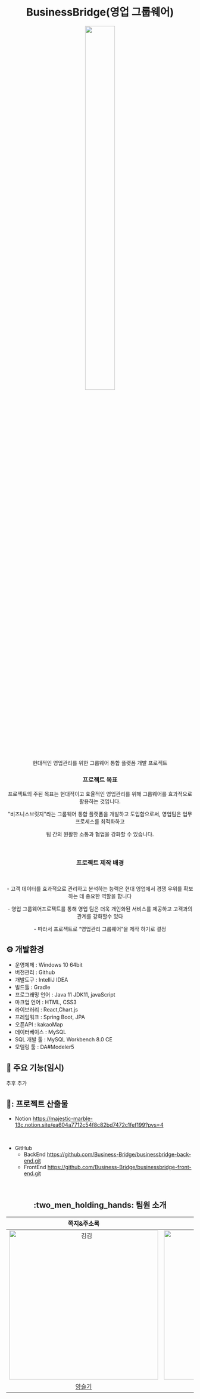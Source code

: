 <h1 align="center">BusinessBridge(영업 그룹웨어)</h1>
<p align="center"><img align="center" width=40% height=50% src="![image](https://github.com/user-attachments/assets/76d9d451-ae6c-4dc8-a4e4-0041f3d5e8af)
"> </p>

<p align="center">현대적인 영업관리를 위한 그룹웨어 통합 플랫폼 개발 프로젝트 </p>

<h3 align="center"> 프로젝트 목표</h3>
<p align="center">프로젝트의 주된 목표는 현대적이고 효율적인 영업관리를 위해 그룹웨어를 효과적으로 활용하는 것입니다. </p>

<p align="center"> "비즈니스브릿지"라는 그룹웨어 통합 플랫폼을 개발하고 도입함으로써, 영업팀은 업무 프로세스를 최적화하고 </p> 

<p align="center"> 팀 간의 원활한 소통과 협업을 강화할 수 있습니다.</p>
<br>

<h3 align="center"> 프로젝트 제작 배경</h3>

<br>
<p align="center">- 고객 데이터를 효과적으로 관리하고 분석하는 능력은 현대 영업에서 경쟁 우위를 확보하는 데 중요한 역할을 합니다</p>
<p align="center">- 영업 그룹웨어프로젝트를 통해 영업 팀은 더욱 개인화된 서비스를 제공하고 고객과의 관계를 강화할수 있다 </p>
<p align="center">- 따라서 프로젝트로 “영업관리 그룹웨어”을 제작 하기로 결정</p>

## ⚙️ 개발환경
- 운영체제 : Windows 10 64bit
- 버전관리 : Github
- 개발도구 : IntelliJ IDEA
- 빌드툴 : Gradle
- 프로그래밍 언어 : Java 11 JDK11, javaScript
- 마크업 언어 : HTML, CSS3
- 라이브러리 : React,Chart.js
- 프레임워크 : Spring Boot, JPA
- 오픈API : kakaoMap
- 데이터베이스 : MySQL
- SQL 개발 툴 : MySQL Workbench 8.0 CE
- 모델링 툴 : DA#Modeler5


## 📌 주요 기능(임시)
추후 추가

## 🔗: 프로젝트 산출물
- Notion
  https://majestic-marble-13c.notion.site/ea604a7712c54f8c82bd7472c1fef199?pvs=4
<br>

- GitHub
  - BackEnd
    https://github.com/Business-Bridge/businessbridge-back-end.git
  - FrontEnd
    https://github.com/Business-Bridge/businessbridge-front-end.git


<br>
<h2 align="center">  :two_men_holding_hands: 팀원 소개</h2>



|                                         쪽지&주소록                                          |                                       전자결제                                          |                                        로그인&사원관리                                           |                                        고객관리&거래처관리                                         |                                       상품관리                           |       
| :--------------------------------------------------------------------------------------: | :--------------------------------------------------------------------------------------: | :--------------------------------------------------------------------------------------: | :-------------------------------------------------------------------------------------: | :-----------------------------------------------------------------------------------: | 
| <img src="https://avatars.githubusercontent.com/u/136221446?v=4" width=400px alt="김김"/> | <img src="https://avatars.githubusercontent.com/u/138549058?v=4" width=400px alt="바다"/> | <img src="https://avatars.githubusercontent.com/u/85326632?v=4" width=400px alt="삭정"/> | <img src="https://avatars.githubusercontent.com/u/138549126?v=4" width=400px alt="샐리"> | <img src="https://avatars.githubusercontent.com/u/101682547?v=4" width=400px alt="썬">  | 
|                       [양슬기](https://github.com/asoong2)                            |                            [주서현](https://github.com/jooseohyeon)                         |                            [정민교](https://github.com/alsry2325)                          |                          [정수현](https://github.com/wjdtngus3)                           |                         [이소정](https://github.com/spehil)                        |                     

